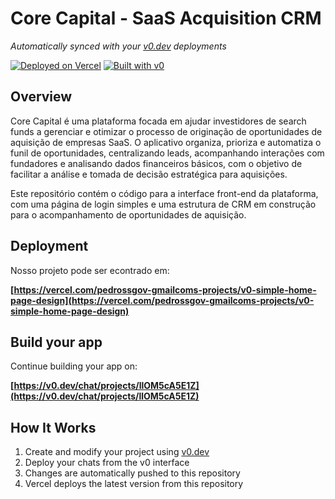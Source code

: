 # Core Capital - SaaS Acquisition CRM

*Automatically synced with your [v0.dev](https://v0.dev) deployments*

[![Deployed on Vercel](https://img.shields.io/badge/Deployed%20on-Vercel-black?style=for-the-badge&logo=vercel)](https://vercel.com/pedrossgov-gmailcoms-projects/v0-simple-home-page-design)
[![Built with v0](https://img.shields.io/badge/Built%20with-v0.dev-black?style=for-the-badge)](https://v0.dev/chat/projects/llOM5cA5E1Z)

## Overview

Core Capital é uma plataforma focada em ajudar investidores de search funds a gerenciar e otimizar o processo de originação de oportunidades de aquisição de empresas SaaS. O aplicativo organiza, prioriza e automatiza o funil de oportunidades, centralizando leads, acompanhando interações com fundadores e analisando dados financeiros básicos, com o objetivo de facilitar a análise e tomada de decisão estratégica para aquisições.

Este repositório contém o código para a interface front-end da plataforma, com uma página de login simples e uma estrutura de CRM em construção para o acompanhamento de oportunidades de aquisição.

## Deployment

Nosso projeto pode ser econtrado em:

**[https://vercel.com/pedrossgov-gmailcoms-projects/v0-simple-home-page-design](https://vercel.com/pedrossgov-gmailcoms-projects/v0-simple-home-page-design)**

## Build your app

Continue building your app on:

**[https://v0.dev/chat/projects/llOM5cA5E1Z](https://v0.dev/chat/projects/llOM5cA5E1Z)**

## How It Works

1. Create and modify your project using [v0.dev](https://v0.dev)
2. Deploy your chats from the v0 interface
3. Changes are automatically pushed to this repository
4. Vercel deploys the latest version from this repository
